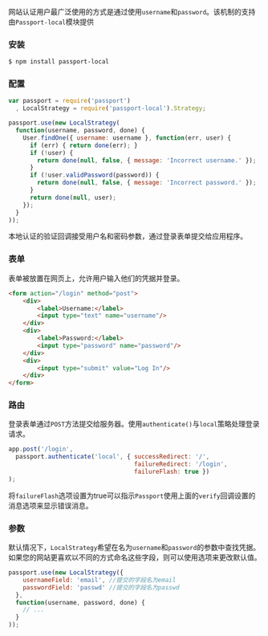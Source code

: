 网站认证用户最广泛使用的方式是通过使用`username`和`password`。该机制的支持由`Passport-local`模块提供

### 安装

```bash
$ npm install passport-local
```

### 配置

```js
var passport = require('passport')
  , LocalStrategy = require('passport-local').Strategy;

passport.use(new LocalStrategy(
  function(username, password, done) {
    User.findOne({ username: username }, function(err, user) {
      if (err) { return done(err); }
      if (!user) {
        return done(null, false, { message: 'Incorrect username.' });
      }
      if (!user.validPassword(password)) {
        return done(null, false, { message: 'Incorrect password.' });
      }
      return done(null, user);
    });
  }
));
```

本地认证的验证回调接受用户名和密码参数，通过登录表单提交给应用程序。

### 表单

表单被放置在网页上，允许用户输入他们的凭据并登录。

```html
<form action="/login" method="post">
    <div>
        <label>Username:</label>
        <input type="text" name="username"/>
    </div>
    <div>
        <label>Password:</label>
        <input type="password" name="password"/>
    </div>
    <div>
        <input type="submit" value="Log In"/>
    </div>
</form>
```

### 路由

登录表单通过`POST`方法提交给服务器。使用`authenticate()`与`local`策略处理登录请求。

```js
app.post('/login',
  passport.authenticate('local', { successRedirect: '/',
                                   failureRedirect: '/login',
                                   failureFlash: true })
);
```

将`failureFlash`选项设置为true可以指示`Passport`使用上面的`verify`回调设置的消息选项来显示错误消息。

### 参数

默认情况下，`LocalStrategy`希望在名为`username`和`password`的参数中查找凭据。如果您的网站更喜欢以不同的方式命名这些字段，则可以使用选项来更改默认值。

```js
passport.use(new LocalStrategy({
    usernameField: 'email', //提交的字段名为email
    passwordField: 'passwd' //提交的字段名为passwd
  },
  function(username, password, done) {
    // ...
  }
));
```




